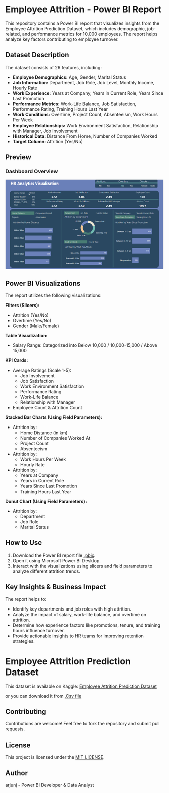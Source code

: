 # Employee Attrition - Power BI Report

This repository contains a Power BI report that visualizes insights from the Employee Attrition Prediction Dataset, which includes demographic, job-related, and performance metrics for 10,000 employees. The report helps analyze key factors contributing to employee turnover.

## Dataset Description

The dataset consists of 26 features, including:

* **Employee Demographics:** Age, Gender, Marital Status
* **Job Information:** Department, Job Role, Job Level, Monthly Income, Hourly Rate
* **Work Experience:** Years at Company, Years in Current Role, Years Since Last Promotion
* **Performance Metrics:** Work-Life Balance, Job Satisfaction, Performance Rating, Training Hours Last Year
* **Work Conditions:** Overtime, Project Count, Absenteeism, Work Hours Per Week
* **Employee Relationships:** Work Environment Satisfaction, Relationship with Manager, Job Involvement
* **Historical Data:** Distance From Home, Number of Companies Worked
* **Target Column:** Attrition (Yes/No)

## Preview
### Dashboard Overview
![Attrition Visualization](<Attrition Visualization.png>)

## Power BI Visualizations

The report utilizes the following visualizations:

**Filters (Slicers):**

* Attrition (Yes/No)
* Overtime (Yes/No)
* Gender (Male/Female)

**Table Visualization:**

* Salary Range: Categorized into Below 10,000 / 10,000-15,000 / Above 15,000

**KPI Cards:**

* Average Ratings (Scale 1-5):
    * Job Involvement
    * Job Satisfaction
    * Work Environment Satisfaction
    * Performance Rating
    * Work-Life Balance
    * Relationship with Manager
* Employee Count & Attrition Count

**Stacked Bar Charts (Using Field Parameters):**

* Attrition by:
    * Home Distance (in km)
    * Number of Companies Worked At
    * Project Count
    * Absenteeism
* Attrition by:
    * Work Hours Per Week
    * Hourly Rate
* Attrition by:
    * Years at Company
    * Years in Current Role
    * Years Since Last Promotion
    * Training Hours Last Year

**Donut Chart (Using Field Parameters):**

* Attrition by:
    * Department
    * Job Role
    * Marital Status

## How to Use

1. Download the Power BI report file [.pbix](<HR analytics.pbix>).
2. Open it using Microsoft Power BI Desktop.
3. Interact with the visualizations using slicers and field parameters to analyze different attrition trends.

## Key Insights & Business Impact

The report helps to:

* Identify key departments and job roles with high attrition.
* Analyze the impact of salary, work-life balance, and overtime on attrition.
* Determine how experience factors like promotions, tenure, and training hours influence turnover.
* Provide actionable insights to HR teams for improving retention strategies.

# Employee Attrition Prediction Dataset

This dataset is available on Kaggle: [Employee Attrition Prediction Dataset](https://www.kaggle.com/datasets/ziya07/employee-attrition-prediction-dataset)

or you can download it from [.Csv file](employee_attrition_dataset_10000.csv)

## Contributing

Contributions are welcome! Feel free to fork the repository and submit pull requests.

## License

This project is licensed under the [MIT LICENSE](LICENSE).

## Author

arjunj - Power BI Developer & Data Analyst